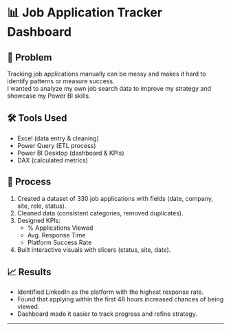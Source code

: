 # 📊 Job Application Tracker Dashboard

## 🧠 Problem
Tracking job applications manually can be messy and makes it hard to identify patterns or measure success.  
I wanted to analyze my own job search data to improve my strategy and showcase my Power BI skills.

## 🛠️ Tools Used
- Excel (data entry & cleaning)
- Power Query (ETL process)
- Power BI Desktop (dashboard & KPIs)
- DAX (calculated metrics)

## 🔎 Process
1. Created a dataset of 330 job applications with fields (date, company, site, role, status).
2. Cleaned data (consistent categories, removed duplicates).
3. Designed KPIs:  
   - % Applications Viewed  
   - Avg. Response Time  
   - Platform Success Rate
4. Built interactive visuals with slicers (status, site, date).

## 📈 Results
- Identified LinkedIn as the platform with the highest response rate.
- Found that applying within the first 48 hours increased chances of being viewed.
- Dashboard made it easier to track progress and refine strategy.

---
